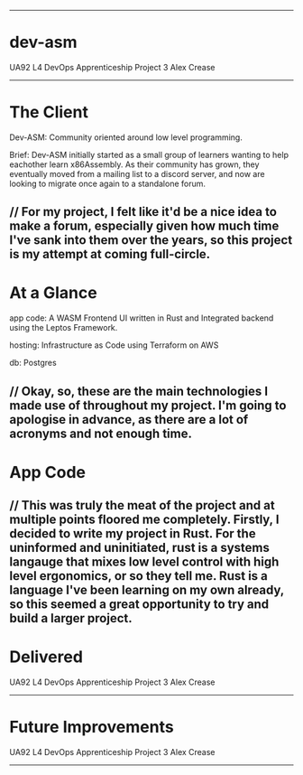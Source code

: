 --------

# dev-asm
UA92 L4 DevOps Apprenticeship
Project 3
Alex Crease

--------

# The Client

Dev-ASM: Community oriented around low level programming.

Brief: Dev-ASM initially started as a small group of learners wanting to help 
eachother learn x86Assembly. As their community has grown, they eventually
moved from a mailing list to a discord server, and now are looking to migrate
once again to a standalone forum.

// For my project, I felt like it'd be a nice idea to make a forum, especially
given how much time I've sank into them over the years, so this project is my
attempt at coming full-circle.
--------

# At a Glance
app code: A WASM Frontend UI written in Rust and Integrated backend using the 
Leptos Framework.

hosting: Infrastructure as Code using Terraform on AWS

db: Postgres
 
// Okay, so, these are the main technologies I made use of throughout my
project. I'm going to apologise in advance, as there are a lot of acronyms and
not enough time. 
--------

# App Code


// This was truly the meat of the project and at multiple points floored me 
completely. Firstly, I decided to write my project in Rust. For the uninformed 
and uninitiated, rust is a systems langauge that mixes low level control with
high level ergonomics, or so they tell me. Rust is a language I've been
learning on my own already, so this seemed a great opportunity to try and build
a larger project.
--------

# Delivered
UA92 L4 DevOps Apprenticeship
Project 3
Alex Crease

--------

# Future Improvements
UA92 L4 DevOps Apprenticeship
Project 3
Alex Crease

--------
